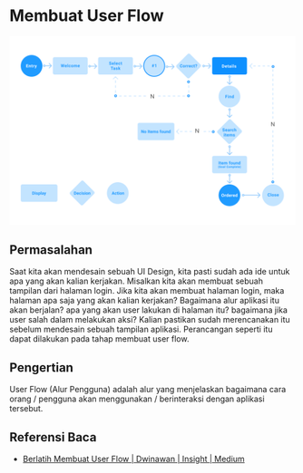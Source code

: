 # Membuat User Flow

![User Flow](../../.gitbook/assets/user-flow.png)

## Permasalahan

Saat kita akan mendesain sebuah UI Design, kita pasti sudah ada ide untuk apa yang akan kalian kerjakan. Misalkan kita akan membuat sebuah tampilan dari halaman login. Jika kita akan membuat halaman login, maka halaman apa saja yang akan kalian kerjakan? Bagaimana alur aplikasi itu akan berjalan? apa yang akan user lakukan di halaman itu? bagaimana jika user salah dalam melakukan aksi? Kalian pastikan sudah merencanakan itu sebelum mendesain sebuah tampilan aplikasi. Perancangan seperti itu dapat dilakukan pada tahap membuat user flow.

## Pengertian

User Flow (Alur Pengguna) adalah alur yang menjelaskan bagaimana cara orang / pengguna akan menggunakan / berinteraksi dengan aplikasi tersebut.

## Referensi Baca

* [Berlatih Membuat User Flow | Dwinawan | Insight | Medium](https://medium.com/insightdesign/berlatih-membuat-user-flow-caa8c8b3f596)
